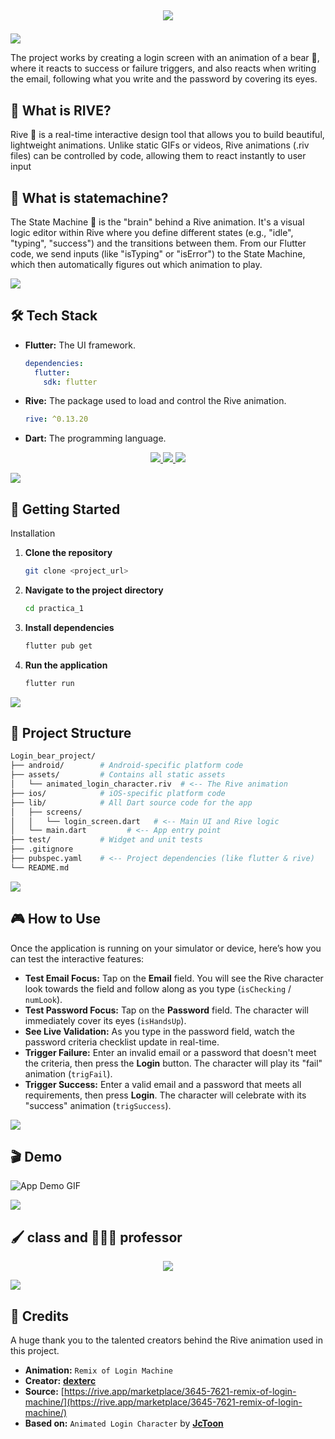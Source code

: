 ## <p align="center"> <a href="https://github.com/DenverCoder1/readme-typing-svg"><img src="https://readme-typing-svg.herokuapp.com?font=Time+New+Roman&color=%233c2d16&size=25&center=true&vCenter=true&width=600&height=100&lines=Login+🐻+project;A+Flutter+Rive+Showcase;by+Emmanuel+Diaz"></a>

<a href="https://www.youtube.com/watch?v=dQw4w9WgXcQ"><img src="https://user-images.githubusercontent.com/73097560/115834477-dbab4500-a447-11eb-908a-139a6edaec5c.gif"></a>

The project works by creating a login screen with an animation of a bear 🐻, where it reacts to success or failure triggers, and also reacts when writing the email, following what you write and the password by covering its eyes.

## 🤔 What is RIVE?
Rive 🤖 is a real-time interactive design tool that allows you to build beautiful, lightweight animations. Unlike static GIFs or videos, Rive animations (.riv files) can be controlled by code, allowing them to react instantly to user input

## 🤔 What is statemachine?
The State Machine 🧠 is the "brain" behind a Rive animation. It's a visual logic editor within Rive where you define different states (e.g., "idle", "typing", "success") and the transitions between them. From our Flutter code, we send inputs (like "isTyping" or "isError") to the State Machine, which then automatically figures out which animation to play.

<a href="https://www.youtube.com/watch?v=dQw4w9WgXcQ"><img src="https://user-images.githubusercontent.com/73097560/115834477-dbab4500-a447-11eb-908a-139a6edaec5c.gif"></a>

## 🛠️ Tech Stack

* **Flutter:** The UI framework.
    ```yaml
    dependencies:
      flutter:
        sdk: flutter
    ```
* **Rive:** The package used to load and control the Rive animation.
    ```yaml
    rive: ^0.13.20
    ```
* **Dart:** The programming language.
<p align="center">
  <a href="https://skillicons.dev">
    <img src="https://img.shields.io/badge/Flutter-%2302569B.svg?style=for-the-badge&logo=Flutter&logoColor=white"/>
    <img src="https://img.shields.io/badge/Rive-E855A3?style=for-the-badge&logo=rive&logoColor=white"/>
    <img src="https://img.shields.io/badge/dart-%230175C2.svg?style=for-the-badge&logo=dart&logoColor=white"/>
  </a>
</p>

<a href="https://www.youtube.com/watch?v=dQw4w9WgXcQ"><img src="https://user-images.githubusercontent.com/73097560/115834477-dbab4500-a447-11eb-908a-139a6edaec5c.gif"></a>

## 🚀 Getting Started
Installation
1.  **Clone the repository**
    ```bash
    git clone <project_url>
    ```

2.  **Navigate to the project directory**
    ```bash
    cd practica_1
    ```

3.  **Install dependencies**
    ```bash
    flutter pub get
    ```

4.  **Run the application**
    ```bash
    flutter run
    ```

<a href="https://www.youtube.com/watch?v=dQw4w9WgXcQ"><img src="https://user-images.githubusercontent.com/73097560/115834477-dbab4500-a447-11eb-908a-139a6edaec5c.gif"></a>

## 📂 Project Structure
```bash
Login_bear_project/
├── android/        # Android-specific platform code
├── assets/         # Contains all static assets
│   └── animated_login_character.riv  # <-- The Rive animation
├── ios/            # iOS-specific platform code
├── lib/            # All Dart source code for the app
│   ├── screens/
│   │   └── login_screen.dart   # <-- Main UI and Rive logic
│   └── main.dart         # <-- App entry point
├── test/           # Widget and unit tests
├── .gitignore
├── pubspec.yaml    # <-- Project dependencies (like flutter & rive)
└── README.md
```

<a href="https://www.youtube.com/watch?v=dQw4w9WgXcQ"><img src="https://user-images.githubusercontent.com/73097560/115834477-dbab4500-a447-11eb-908a-139a6edaec5c.gif"></a>

## 🎮 How to Use

Once the application is running on your simulator or device, here’s how you can test the interactive features:

* **Test Email Focus:** Tap on the **Email** field. You will see the Rive character look towards the field and follow along as you type (`isChecking` / `numLook`).
* **Test Password Focus:** Tap on the **Password** field. The character will immediately cover its eyes (`isHandsUp`).
* **See Live Validation:** As you type in the password field, watch the password criteria checklist update in real-time.
* **Trigger Failure:** Enter an invalid email or a password that doesn't meet the criteria, then press the **Login** button. The character will play its "fail" animation (`trigFail`).
* **Trigger Success:** Enter a valid email and a password that meets all requirements, then press **Login**. The character will celebrate with its "success" animation (`trigSuccess`).
  
<a href="https://www.youtube.com/watch?v=dQw4w9WgXcQ"><img src="https://user-images.githubusercontent.com/73097560/115834477-dbab4500-a447-11eb-908a-139a6edaec5c.gif"></a>

## 🎬 Demo

![App Demo GIF]([LINK_TO_YOUR_DEMO.gif])

<a href="https://www.youtube.com/watch?v=dQw4w9WgXcQ"><img src="https://user-images.githubusercontent.com/73097560/115834477-dbab4500-a447-11eb-908a-139a6edaec5c.gif"></a>

## 🖌️ class and 👨🏻‍🏫 professor

<p align="center">
  <a href="https://github.com/CodeWhiteWeb/CodeWhiteWeb"><img src="https://readme-typing-svg.herokuapp.com?color=%23000000&center=true&vCenter=true&lines=Graficacion;Rodrigo+Fidel+Gaxiola+Sosa"></a>
</p>

<a href="https://www.youtube.com/watch?v=dQw4w9WgXcQ"><img src="https://user-images.githubusercontent.com/73097560/115834477-dbab4500-a447-11eb-908a-139a6edaec5c.gif"></a>

## 🙏 Credits 

A huge thank you to the talented creators behind the Rive animation used in this project.

* **Animation:** `Remix of Login Machine`
* **Creator:** [**dexterc**](https://rive.app/community/5608-11531-dexterc/)
* **Source:** [https://rive.app/marketplace/3645-7621-remix-of-login-machine/](https://rive.app/marketplace/3645-7621-remix-of-login-machine/)
* **Based on:** `Animated Login Character` by [**JcToon**](https://rive.app/community/190-366-jctoon/)


